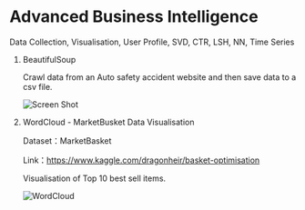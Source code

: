 # Advanced Business Intelligence
Data Collection, Visualisation, User Profile, SVD, CTR, LSH, NN, Time Series


1. BeautifulSoup 

   Crawl data from an Auto safety accident website and then save data to a csv file.

   ![Screen Shot](https://github.com/ouyibei/Advanced_Business_Intelligence/blob/master/1/BeautifulSoup_Data_Collection/Screen%20Shot.png)

2. WordCloud - MarketBusket Data Visualisation

   Dataset：MarketBasket
   
   Link：https://www.kaggle.com/dragonheir/basket-optimisation

   Visualisation of Top 10 best sell items.

   ![WordCloud](https://github.com/ouyibei/Advanced_Business_Intelligence/blob/master/2/MarketBasket_Data_Visulisaiton/wordcloud.jpg)

   
